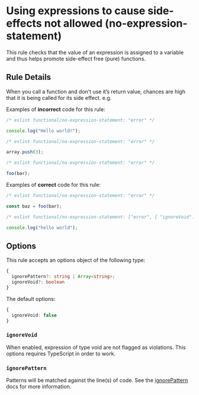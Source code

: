 # Using expressions to cause side-effects not allowed (no-expression-statement)

This rule checks that the value of an expression is assigned to a variable and thus helps promote side-effect free (pure) functions.

## Rule Details

When you call a function and don’t use it’s return value, chances are high that it is being called for its side effect. e.g.

Examples of **incorrect** code for this rule:

```js
/* eslint functional/no-expression-statement: "error" */

console.log("Hello world!");
```

```js
/* eslint functional/no-expression-statement: "error" */

array.push(3);
```

```js
/* eslint functional/no-expression-statement: "error" */

foo(bar);
```

Examples of **correct** code for this rule:

```js
/* eslint functional/no-expression-statement: "error" */

const baz = foo(bar);
```

```js
/* eslint functional/no-expression-statement: ["error", { "ignoreVoid": true }] */

console.log("hello world");
```

## Options

This rule accepts an options object of the following type:

```ts
{
  ignorePattern?: string | Array<string>;
  ignoreVoid?: boolean
}
```

The default options:

```ts
{
  ignoreVoid: false
}
```

### `ignoreVoid`

When enabled, expression of type void are not flagged as violations. This options requires TypeScript in order to work.

### `ignorePattern`

Patterns will be matched against the line(s) of code.
See the [ignorePattern](./options/ignore-pattern.md) docs for more information.
